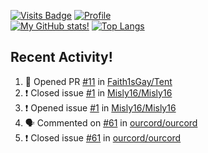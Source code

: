 [![Visits Badge](https://badges.pufler.dev/visits/misly16/misly16)](https://badges.pufler.dev)
[![Profile](https://raw.githubusercontent.com/Misly16/Misly16/master/index.png)](https://github.com/misly16)
<br>
[![My GitHub stats!](https://github-readme-stats.vercel.app/api?username=misly16&show_icons=true&theme=dracula)](https://github.com/misly16)
[![Top Langs](https://github-readme-stats.vercel.app/api/top-langs/?username=misly16&theme=dracula&layout=compact&langs_count=10)](https://github.com/misly16)
<br>


## Recent Activity!
<!--START_SECTION:activity-->
1. 💪 Opened PR [#11](https://github.com/Faith1sGay/Tent/pull/11) in [Faith1sGay/Tent](https://github.com/Faith1sGay/Tent)
2. ❗️ Closed issue [#1](https://github.com/Misly16/Misly16/issues/1) in [Misly16/Misly16](https://github.com/Misly16/Misly16)
3. ❗️ Opened issue [#1](https://github.com/Misly16/Misly16/issues/1) in [Misly16/Misly16](https://github.com/Misly16/Misly16)
4. 🗣 Commented on [#61](https://github.com/ourcord/ourcord/issues/61) in [ourcord/ourcord](https://github.com/ourcord/ourcord)
5. ❗️ Closed issue [#61](https://github.com/ourcord/ourcord/issues/61) in [ourcord/ourcord](https://github.com/ourcord/ourcord)
<!--END_SECTION:activity-->

